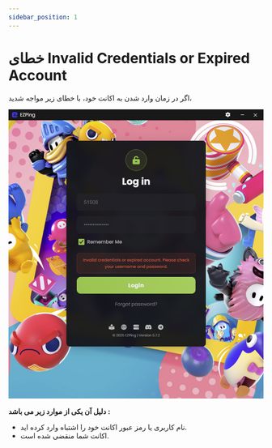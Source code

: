 ```yaml
---
sidebar_position: 1
---
```



# خطای Invalid Credentials or Expired Account



اگر در زمان وارد شدن به اکانت خود، با خطای زیر مواجه شدید،





![winver-run](./img/invalidcred.png)


**دلیل آن یکی از موارد زیر می باشد :**

- نام کاربری یا رمز عبور اکانت خود را اشتباه وارد کرده اید.
- اکانت شما منقضی شده است.
